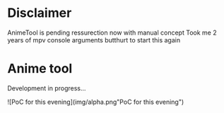# Disclaimer

AnimeTool is pending ressurection now with manual concept
Took me 2 years of mpv console arguments butthurt to start this again

# Anime tool

Development in progress...

![PoC for this evening](img/alpha.png"PoC for this evening")
